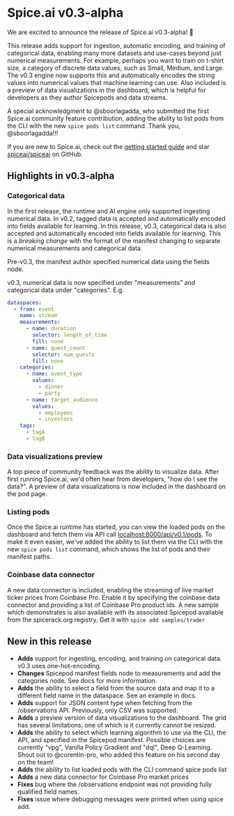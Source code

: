 # Spice.ai v0.3-alpha

We are excited to announce the release of Spice.ai v0.3-alpha! 🎉

This release adds support for ingestion, automatic encoding, and training of categorical data, enabling many more datasets and use-cases beyond just numerical measurements. For example, perhaps you want to train on t-shirt size, a category of discrete data values, such as Small, Medium, and Large. The v0.3 engine now supports this and automatically encodes the string values into numerical values that machine learning can use. Also included is a preview of data visualizations in the dashboard, which is helpful for developers as they author Spicepods and data streams. 

A special acknowledgment to @sboorlagadda, who submitted the first Spice.ai community feature contribution, adding the ability to list pods from the CLI with the new `spice pods list` command. Thank you, @sboorlagadda!!!

If you are new to Spice.ai, check out the [getting started guide](https://docs.spiceai.org/getting-started/) and star [spiceai/spiceai](https://github.com/spiceai/spiceai) on GitHub.

## Highlights in v0.3-alpha

### Categorical data

In the first release, the runtime and AI engine only supported ingesting numerical data. In v0.2, tagged data is accepted and automatically encoded into fields available for learning. In this release, v0.3, categorical data is also accepted and automatically encoded into fields available for learning. This is a *breaking change* with the format of the manifest changing to separate numerical measurements and categorical data.

Pre-v0.3, the manifest author specified numerical data using the fields node.

v0.3, numerical data is now specified under "measurements" and categorical data under "categories". E.g.

```yaml
dataspaces:
  - from: event
    name: stream
    measurements:
      - name: duration
        selector: length_of_time
        fill: none
      - name: guest_count
        selector: num_guests
        fill: none
    categories:
      - name: event_type
        values:
          - dinner
          - party
      - name: target_audience
        values:
          - employees
          - investors
    tags:
      - tagA
      - tagB
```

### Data visualizations preview

A top piece of community feedback was the ability to visualize data. After first running Spice.ai, we'd often hear from developers, "how do I see the data?". A preview of data visualizations is now included in the dashboard on the pod page.

### Listing pods
Once the Spice.ai runtime has started, you can view the loaded pods on the dashboard and fetch them via API call [localhost:8000/api/v0.1/pods](http://localhost:8000/api/v0.1/pods). To make it even easier, we've added the ability to list them via the CLI with the new `spice pods list` command, which shows the list of pods and their manifest paths.

### Coinbase data connector

A new data connector is included, enabling the streaming of live market ticker prices from Coinbase Pro. Enable it by specifying the coinbase data connector and providing a list of Coinbase Pro product ids. A new sample which demonstrates is also available with its associated Spicepod available from the spicerack.org registry. Get it with `spice add samples/trader`

## New in this release
- **Adds** support for ingesting, encoding, and training on categorical data. v0.3 uses one-hot-encoding.
- **Changes**  Spicepod manifest fields node to measurements and add the categories node. See docs for more information.
- **Adds** the ability to select a field from the source data and map it to a different field name in the dataspace. See an example in docs.
- **Adds** support for JSON content type when fetching from the /observations API. Previously, only CSV was supported.
- **Adds** a preview version of data visualizations to the dashboard. The grid has several limitations, one of which is it currently cannot be resized.
- **Adds** the ability to select which learning algorithm to use via the CLI, the API, and specified in the Spicepod manifest. Possible choices are currently "vpg", Vanilla Policy Gradient and "dql", Deep Q-Learning. Shout out to @corentin-pro, who added this feature on his second day on the team!
- **Adds** the ability to list loaded pods with the CLI command spice pods list
- **Adds** a new data connector for Coinbase Pro market prices
- **Fixes** bug where the /observations endpoint was not providing fully qualified field names.
- **Fixes** issue where debugging messages were printed when using spice add.
